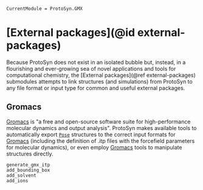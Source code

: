 ```@meta
CurrentModule = ProtoSyn.GMX
```

# [External packages](@id external-packages)

Because ProtoSyn does not exist in an isolated bubble but, instead, in a flourishing and ever-growing sea of novel applications and tools for computational chemistry, the [External packages](@ref external-packages) submodules attempts to link structures (and simulations) from ProtoSyn to any file format or input type for common and useful external packages.

## Gromacs

[Gromacs](https://www.gromacs.org/) is "a free and open-source software suite for high-performance molecular dynamics and output analysis". ProtoSyn makes available tools to automatically export [`Pose`](@ref) structures to the correct input formats for [Gromacs](https://www.gromacs.org/) (including the definition of .itp files with the forcefield parameters for molecular dynamics), or even employ [Gromacs](https://www.gromacs.org/) tools to manipulate structures directly.

```@docs
generate_gmx_itp
add_bounding_box
add_solvent
add_ions
```